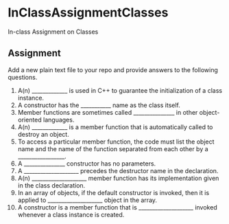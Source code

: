 # InClassAssignmentClasses
In-class Assignment on Classes

## Assignment
Add a new plain text file to your repo and provide answers to the following questions.

  1. A(n) _____________ is used in C++ to guarantee the initialization of a class instance.
  2. A constructor has the ___________ name as the class itself.
  3. Member functions are sometimes called _______________ in other object- oriented languages.
  4. A(n) _____________ is a member function that is automatically called to destroy an object.
  5. To access a particular member function, the code must list the object name and the name of the function separated from each other by a _________________.
  6. A _______________   constructor has no parameters.
  7. A ____________________ precedes the destructor name in the declaration.
  8. A(n) ____________________ member function has its implementation given in the class declaration.
  9. In an array of objects, if the default constructor is invoked, then it is applied to ____________________ object in the array.
  10. A constructor is a member function that is ____________________ invoked whenever a class instance is created.
